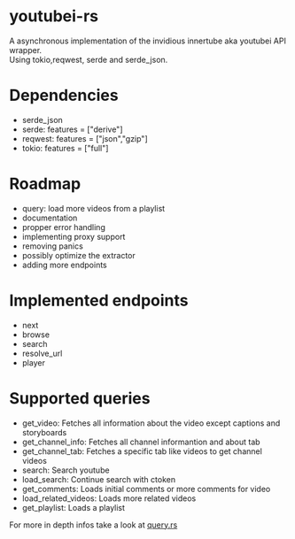 # youtubei-rs
A asynchronous implementation of the invidious innertube aka youtubei API wrapper. <br>
Using tokio,reqwest, serde and serde_json.

# Dependencies
- serde_json 
- serde: features = ["derive"]
- reqwest: features = ["json","gzip"]
- tokio: features = ["full"]

# Roadmap
- query: load more videos from a playlist
- documentation
- propper error handling
- implementing proxy support
- removing panics
- possibly optimize the extractor
- adding more endpoints

# Implemented endpoints
- next
- browse
- search
- resolve_url
- player

# Supported queries
- get_video: Fetches all information about the video except captions and storyboards
- get_channel_info: Fetches all channel informantion and about tab
- get_channel_tab: Fetches a specific tab like videos to get channel videos
- search: Search youtube
- load_search: Continue search with ctoken
- get_comments: Loads initial comments or more comments for video
- load_related_videos: Loads more related videos
- get_playlist: Loads a playlist

For more in depth infos take a look at [query.rs](https://github.com/11Tuvork28/youtubei-rs/blob/main/src/query.rs)
